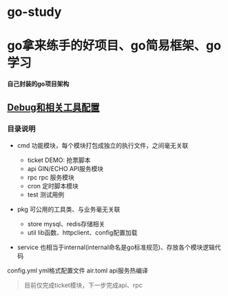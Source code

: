 # go-study
# go拿来练手的好项目、go简易框架、go学习

#### 自己封装的go项目架构

## <a href="https://github.com/anvsk/go-study/Debug.md">Debug和相关工具配置</a>

### 目录说明
- cmd          功能模块，每个模块打包成独立的执行文件，之间毫无关联

    - ticket   DEMO: 抢票脚本
    - api      GIN/ECHO API服务模块
    - rpc      rpc 服务模块
    - cron     定时脚本模块
    - test     测试用例

- pkg          可公用的工具类、与业务毫无关联
    - store    mysql、redis存储相关
    - util     lib函数、httpclient、config配置加载

- service       也相当于internal(internal命名是go标准规范)、存放各个模块逻辑代码

config.yml      yml格式配置文件
air.toml        api服务热编译

> 目前仅完成ticket模块，下一步完成api、rpc






